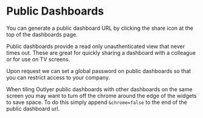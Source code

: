 # Public Dashboards

You can generate a public dashboard URL by clicking the share icon at the top of the dashboards page.

Public dashboards provide a read only unauthenticated view that never times out. These are great for quickly sharing a dashboard with a colleague or for use on TV screens.

Upon request we can set a global password on public dashboards so that you can restrict access to your company.

When tiling Outlyer public dashboards with other dashboards on the same screen you may want to turn off the chrome around the edge of the widgets to save space. To do this simply append `&chrome=false` to the end of the public dashboard url.
